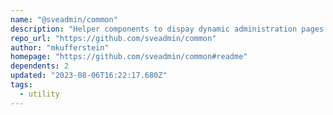 ```yaml
---
name: "@sveadmin/common"
description: "Helper components to dispay dynamic administration pages with Svelte"
repo_url: "https://github.com/sveadmin/common"
author: "mkufferstein"
homepage: "https://github.com/sveadmin/common#readme"
dependents: 2
updated: "2023-08-06T16:22:17.680Z"
tags: 
  - utility
---
```

